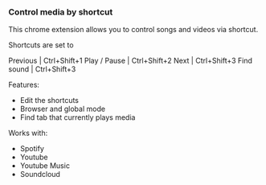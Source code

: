 ### Control media by shortcut

This chrome extension allows you to control songs and videos via shortcut.

Shortcuts are set to

Previous | Ctrl+Shift+1
Play / Pause | Ctrl+Shift+2
Next | Ctrl+Shift+3
Find sound | Ctrl+Shift+3

Features:

- Edit the shortcuts
- Browser and global mode
- Find tab that currently plays media

Works with:

- Spotify
- Youtube
- Youtube Music
- Soundcloud
